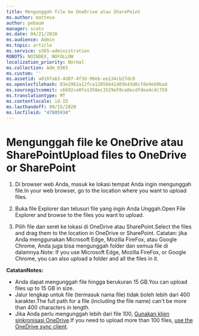 ```yaml
---
title: Mengunggah file ke OneDrive atau SharePoint
ms.author: matteva
author: pebaum
manager: scotv
ms.date: 04/21/2020
ms.audience: Admin
ms.topic: article
ms.service: o365-administration
ROBOTS: NOINDEX, NOFOLLOW
localization_priority: Normal
ms.collection: Adm_O365
ms.custom: ''
ms.assetid: a016fa63-4d87-4f3d-99eb-ee134cb27dc0
ms.openlocfilehash: 03e2962a12fca12850441d03b43d6cfde9e60bad
ms.sourcegitcommit: c6692ce0fa1358ec3529e59ca0ecdfdea4cdc759
ms.translationtype: MT
ms.contentlocale: id-ID
ms.lasthandoff: 09/15/2020
ms.locfileid: "47805934"
---
```

# <a name="upload-files-to-onedrive-or-sharepoint"></a><span data-ttu-id="a8ade-102">Mengunggah file ke OneDrive atau SharePoint</span><span class="sxs-lookup"><span data-stu-id="a8ade-102">Upload files to OneDrive or SharePoint</span></span>

1. <span data-ttu-id="a8ade-103">Di browser web Anda, masuk ke lokasi tempat Anda ingin mengunggah file.</span><span class="sxs-lookup"><span data-stu-id="a8ade-103">In your web browser, go to the location where you want to upload files.</span></span>
    
2. <span data-ttu-id="a8ade-104">Buka file Explorer dan telusuri file yang ingin Anda Unggah.</span><span class="sxs-lookup"><span data-stu-id="a8ade-104">Open File Explorer and browse to the files you want to upload.</span></span>
    
3. <span data-ttu-id="a8ade-105">Pilih file dan seret ke lokasi di OneDrive atau SharePoint.</span><span class="sxs-lookup"><span data-stu-id="a8ade-105">Select the files and drag them to the location in OneDrive or SharePoint.</span></span> <span data-ttu-id="a8ade-106">Catatan: jika Anda menggunakan Microsoft Edge, Mozilla FireFox, atau Google Chrome, Anda juga bisa mengunggah folder dan semua file di dalamnya.</span><span class="sxs-lookup"><span data-stu-id="a8ade-106">Note: If you use Microsoft Edge, Mozilla FireFox, or Google Chrome, you can also upload a folder and all the files in it.</span></span>
    
<span data-ttu-id="a8ade-107">**Catatan**</span><span class="sxs-lookup"><span data-stu-id="a8ade-107">**Notes:**</span></span>
- <span data-ttu-id="a8ade-108">Anda dapat mengunggah file hingga berukuran 15 GB.</span><span class="sxs-lookup"><span data-stu-id="a8ade-108">You can upload files up to 15 GB in size.</span></span> 
- <span data-ttu-id="a8ade-109">Jalur lengkap untuk file (termasuk nama file) tidak boleh lebih dari 400 karakter.</span><span class="sxs-lookup"><span data-stu-id="a8ade-109">The full path for a file (including the file name) can't be more than 400 characters in length.</span></span> 
- <span data-ttu-id="a8ade-110">Jika Anda perlu mengunggah lebih dari file 100, [Gunakan klien sinkronisasi OneDrive](https://go.microsoft.com/fwlink/?linkid=866427).</span><span class="sxs-lookup"><span data-stu-id="a8ade-110">If you need to upload more than 100 files, [use the OneDrive sync client](https://go.microsoft.com/fwlink/?linkid=866427).</span></span> 
  

